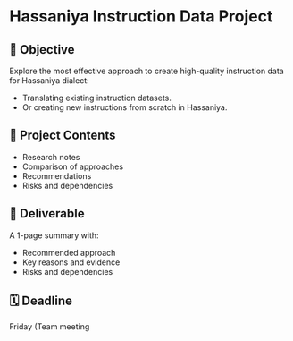 # Hassaniya Instruction Data Project

## 🎯 Objective
Explore the most effective approach to create high-quality instruction data for Hassaniya dialect:
- Translating existing instruction datasets.
- Or creating new instructions from scratch in Hassaniya.

## 📂 Project Contents
- Research notes
- Comparison of approaches
- Recommendations
- Risks and dependencies

## 📌 Deliverable
A 1-page summary with:
- Recommended approach
- Key reasons and evidence
- Risks and dependencies

## 🗓 Deadline
Friday (Team meeting
